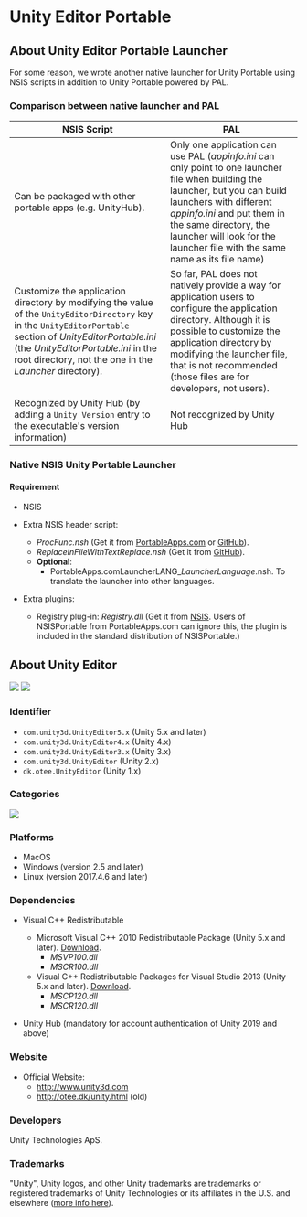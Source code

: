 # Unity Editor Portable

## About Unity Editor Portable Launcher
 For some reason, we wrote another native launcher for Unity Portable using NSIS scripts in addition to Unity Portable powered by PAL.

### Comparison between **native launcher** and **PAL**

| NSIS Script | PAL |
| ----------- | --- |
| Can be packaged with other portable apps (e.g. UnityHub). | Only one application can use PAL (*appinfo.ini* can only point to one launcher file when building the launcher, but you can build launchers with different *appinfo.ini* and put them in the same directory, the launcher will look for the launcher file with the same name as its file name) |
| Customize the application directory by modifying the value of the `UnityEditorDirectory` key in the `UnityEditorPortable` section of *UnityEditorPortable.ini* (the *UnityEditorPortable.ini* in the root directory, not the one in the *Launcher* directory). | So far, PAL does not natively provide a way for application users to configure the application directory. Although it is possible to customize the application directory by modifying the launcher file, that is not recommended (those files are for developers, not users). |
| Recognized by Unity Hub (by adding a `Unity Version` entry to the executable's version information) | Not recognized by Unity Hub |

### Native NSIS Unity Portable Launcher

#### Requirement
- NSIS

- Extra NSIS header script:
  - *ProcFunc.nsh* (Get it from [PortableApps.com](https://portableapps.com/node/12561) or [GitHub](https://raw.githubusercontent.com/PortableApps/Launcher/master/Other/Source/Include/ProcFunc.nsh)).
  - *ReplaceInFileWithTextReplace.nsh* (Get it from [GitHub](https://raw.githubusercontent.com/PortableApps/Launcher/master/Other/Source/Include/ReplaceInFileWithTextReplace.nsh)).
  - **Optional**:
    - PortableApps.comLauncherLANG_*LauncherLanguage*.nsh.
      To translate the launcher into other languages.

- Extra plugins:
  - Registry plug-in: *Registry.dll* (Get it from [NSIS](https://nsis.sourceforge.io/Registry_plug-in). Users of NSISPortable from PortableApps.com can ignore this, the plugin is included in the standard distribution of NSISPortable.)


## About Unity Editor
 ![](https://img.shields.io/badge/shareware-yellow)
 ![](https://img.shields.io/badge/proprietary-important)

### Identifier
 - `com.unity3d.UnityEditor5.x` (Unity 5.x and later)
 - `com.unity3d.UnityEditor4.x` (Unity 4.x)
 - `com.unity3d.UnityEditor3.x` (Unity 3.x)
 - `com.unity3d.UnityEditor` (Unity 2.x)
 - `dk.otee.UnityEditor` (Unity 1.x)

### Categories
 ![](https://img.shields.io/badge/Development-informational)

### Platforms
 - MacOS
 - Windows (version 2.5 and later)
 - Linux (version 2017.4.6 and later)

### Dependencies
- Visual C++ Redistributable
  - Microsoft Visual C++ 2010 Redistributable Package (Unity 5.x and later). [Download](https://www.microsoft.com/en-us/download/details.aspx?id=26999).
    - *MSVP100.dll*
    - *MSCR100.dll*
  - Visual C++ Redistributable Packages for Visual Studio 2013 (Unity 5.x and later). [Download](https://www.microsoft.com/en-my/download/details.aspx?id=40784).
    - *MSCP120.dll*
    - *MSCR120.dll*

- Unity Hub (mandatory for account authentication of Unity 2019 and above)

### Website
 - Official Website:
   - http://www.unity3d.com
   - http://otee.dk/unity.html (old)

### Developers
 Unity Technologies ApS.

### Trademarks
 "Unity", Unity logos, and other Unity trademarks are trademarks or registered trademarks of Unity Technologies or its affiliates in the U.S. and elsewhere ([more info here](https://unity.com/legal/trademarks)).
